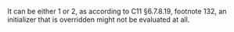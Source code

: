 It can be either 1 or 2, as according to C11 §6.7.8.19, footnote 132, an initializer that is overridden might not be evaluated at all.
